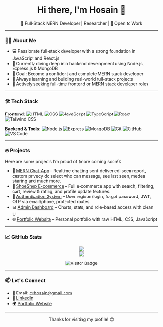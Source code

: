 <h1 align="center">Hi there, I'm Hosain 👋</h1>

<p align="center">
  🚀 Full-Stack MERN Developer | Researcher | 💼 Open to Work
</p>

---

### 👨‍💻 About Me

- 💻 Passionate full-stack developer with a strong foundation in JavaScript and React.js
- 🧠 Currently diving deep into backend development using Node.js, Express.js & MongoDB
- 🎯 Goal: Become a confident and complete MERN stack developer
- 🌱 Always learning and building real-world full-stack projects
- 📌 Actively seeking full-time frontend or MERN stack developer roles

---

### 🛠️ Tech Stack

**Frontend:**
![HTML](https://img.shields.io/badge/-HTML5-orange?style=flat-square&logo=html5)
![CSS](https://img.shields.io/badge/-CSS3-blue?style=flat-square&logo=css3)
![JavaScript](https://img.shields.io/badge/-JavaScript-yellow?style=flat-square&logo=javascript)
![TypeScript](https://img.shields.io/badge/-TypeScript-white?style=flat-square&logo=typescript)
![React](https://img.shields.io/badge/-React-black?style=flat-square&logo=react)
![Tailwind CSS](https://img.shields.io/badge/-Tailwind_CSS-38bdf8?style=flat-square&logo=tailwind-css)

**Backend & Tools:**
![Node.js](https://img.shields.io/badge/-Node.js-green?style=flat-square&logo=node.js)
![Express](https://img.shields.io/badge/-Express.js-grey?style=flat-square&logo=express)
![MongoDB](https://img.shields.io/badge/-MongoDB-47A248?style=flat-square&logo=mongodb)
![Git](https://img.shields.io/badge/-Git-black?style=flat-square&logo=git)
![GitHub](https://img.shields.io/badge/-GitHub-black?style=flat-square&logo=github)
![VS Code](https://img.shields.io/badge/-VS_Code-blue?style=flat-square&logo=visual-studio-code)

---

### 🔥 Projects

Here are some projects I’m proud of (more coming soon!):

- 🛒 [MERN Chat-App](https://mern-chat-app-1-xlgz.onrender.com/) – Realtime chatting sent-deliveried-seen report, custom privecy do select who can message, see last seen, medea sharing and much more.
- 🛒 [ShoeShop E-commerce](https://e-commerce-shoe-shop.onrender.com) – Full e-commerce app with search, filtering, cart, review & rating, and profile update features.
- 🔐 [Authentication System](https://user-authentication-frontend-325h.onrender.com) – User register/login, forgot password, JWT, OTP via email/phone, protected routes
- 📊 [Admin Dashboard](https://react-admin-dashboard-15sl.onrender.com) – Charts, stats, and role-based access with clean UI
- 🌐 [Portfolio Website](https://cshosain.github.io/dev-portfolio/) – Personal portfolio with raw HTML, CSS, JavaScript

---

### 📈 GitHub Stats

<p align="center">
  <img src="https://github-readme-stats.vercel.app/api?username=cshosain&show_icons=true&theme=react&count_private=true" />
  <br />
  <img src="https://github-readme-streak-stats.herokuapp.com/?user=cshosain&theme=react" />
</p>

<p align="center">
  <img src="https://komarev.com/ghpvc/?username=cshosain&color=blue" alt="Visitor Badge" />
</p>


---

### 📫 Let's Connect

- 📧 Email: cshosain@gmail.com
- 💼 [LinkedIn](https://www.linkedin.com/in/cshosain)
- 🌍 [Portfolio Website](https://cshosain.github.io/dev-portfolio/)

---

<p align="center">Thanks for visiting my profile! 😊</p>
